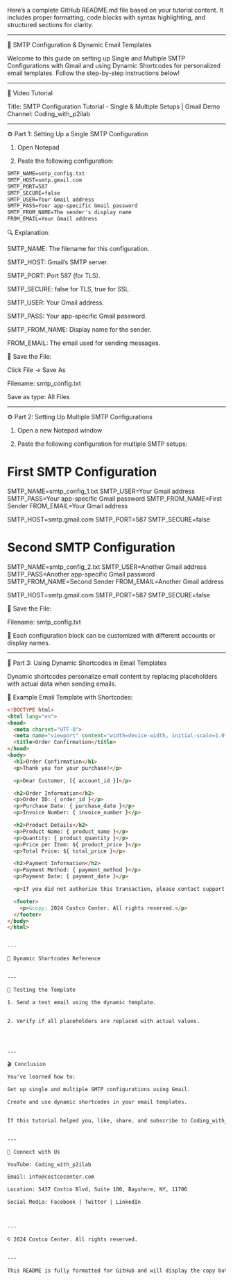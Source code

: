 Here’s a complete GitHub README.md file based on your tutorial content. It includes proper formatting, code blocks with syntax highlighting, and structured sections for clarity.


---

📧 SMTP Configuration & Dynamic Email Templates

Welcome to this guide on setting up Single and Multiple SMTP Configurations with Gmail and using Dynamic Shortcodes for personalized email templates. Follow the step-by-step instructions below!


---

🎥 Video Tutorial

Title: SMTP Configuration Tutorial - Single & Multiple Setups | Gmail Demo
Channel: Coding_with_p2ilab


---

⚙️ Part 1: Setting Up a Single SMTP Configuration

1. Open Notepad

2. Paste the following configuration:
```txt
SMTP_NAME=smtp_config.txt
SMTP_HOST=smtp.gmail.com
SMTP_PORT=587
SMTP_SECURE=false
SMTP_USER=Your Gmail address
SMTP_PASS=Your app-specific Gmail password
SMTP_FROM_NAME=The sender's display name
FROM_EMAIL=Your Gmail address
```
🔍 Explanation:

SMTP_NAME: The filename for this configuration.

SMTP_HOST: Gmail’s SMTP server.

SMTP_PORT: Port 587 (for TLS).

SMTP_SECURE: false for TLS, true for SSL.

SMTP_USER: Your Gmail address.

SMTP_PASS: Your app-specific Gmail password.

SMTP_FROM_NAME: Display name for the sender.

FROM_EMAIL: The email used for sending messages.


💾 Save the File:

Click File → Save As

Filename: smtp_config.txt

Save as type: All Files



---

⚙️ Part 2: Setting Up Multiple SMTP Configurations

1. Open a new Notepad window

2. Paste the following configuration for multiple SMTP setups:

# First SMTP Configuration
SMTP_NAME=smtp_config_1.txt
SMTP_USER=Your Gmail address
SMTP_PASS=Your app-specific Gmail password
SMTP_FROM_NAME=First Sender
FROM_EMAIL=Your Gmail address

SMTP_HOST=smtp.gmail.com
SMTP_PORT=587
SMTP_SECURE=false

# Second SMTP Configuration
SMTP_NAME=smtp_config_2.txt
SMTP_USER=Another Gmail address
SMTP_PASS=Another app-specific Gmail password
SMTP_FROM_NAME=Second Sender
FROM_EMAIL=Another Gmail address

SMTP_HOST=smtp.gmail.com
SMTP_PORT=587
SMTP_SECURE=false

💾 Save the File:

Filename: smtp_config.txt


📢 Each configuration block can be customized with different accounts or display names.


---

📨 Part 3: Using Dynamic Shortcodes in Email Templates

Dynamic shortcodes personalize email content by replacing placeholders with actual data when sending emails.

📝 Example Email Template with Shortcodes:
```html
<!DOCTYPE html>
<html lang="en">
<head>
  <meta charset="UTF-8">
  <meta name="viewport" content="width=device-width, initial-scale=1.0">
  <title>Order Confirmation</title>
</head>
<body>
  <h1>Order Confirmation</h1>
  <p>Thank you for your purchase!</p>

  <p>Dear Customer, [{ account_id }]</p>

  <h2>Order Information</h2>
  <p>Order ID: { order_id }</p>
  <p>Purchase Date: { purchase_date }</p>
  <p>Invoice Number: { invoice_number }</p>

  <h2>Product Details</h2>
  <p>Product Name: { product_name }</p>
  <p>Quantity: { product_quantity }</p>
  <p>Price per Item: ${ product_price }</p>
  <p>Total Price: ${ total_price }</p>

  <h2>Payment Information</h2>
  <p>Payment Method: { payment_method }</p>
  <p>Payment Date: { payment_date }</p>

  <p>If you did not authorize this transaction, please contact support.</p>

  <footer>
    <p>&copy; 2024 Costco Center. All rights reserved.</p>
  </footer>
</body>
</html>


---

🔑 Dynamic Shortcodes Reference


---

🧪 Testing the Template

1. Send a test email using the dynamic template.


2. Verify if all placeholders are replaced with actual values.




---

🎬 Conclusion

You've learned how to:

Set up single and multiple SMTP configurations using Gmail.

Create and use dynamic shortcodes in your email templates.


If this tutorial helped you, like, share, and subscribe to Coding_with_p2ilab for more tech content!


---

📲 Connect with Us

YouTube: Coding_with_p2ilab

Email: info@costcocenter.com

Location: 5437 Costco Blvd, Suite 100, Bayshore, NY, 11706

Social Media: Facebook | Twitter | LinkedIn



---

© 2024 Costco Center. All rights reserved.


---

This README is fully formatted for GitHub and will display the copy button for all code blocks. Let me know if you'd like any changes!
